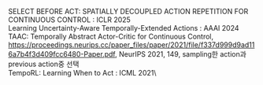 SELECT BEFORE ACT: SPATIALLY DECOUPLED ACTION REPETITION FOR CONTINUOUS CONTROL : ICLR 2025\
Learning Uncertainty-Aware Temporally-Extended Actions : AAAI 2024\
TAAC: Temporally Abstract Actor-Critic for Continuous Control, https://proceedings.neurips.cc/paper_files/paper/2021/file/f337d999d9ad116a7b4f3d409fcc6480-Paper.pdf, NeurIPS 2021, 149, sampling한 action과 previous action중 선택\
TempoRL: Learning When to Act : ICML 2021\




